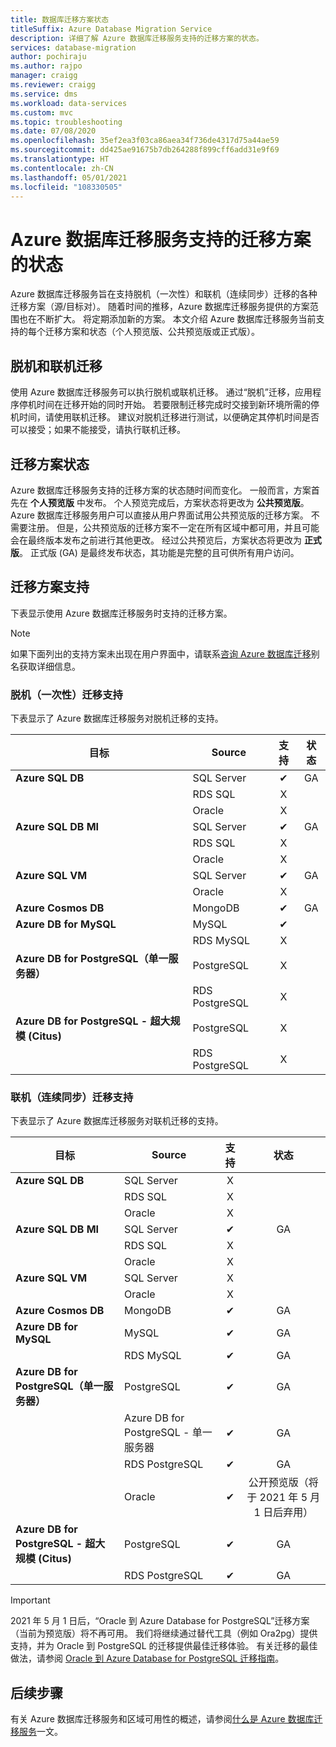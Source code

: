 ```yaml
---
title: 数据库迁移方案状态
titleSuffix: Azure Database Migration Service
description: 详细了解 Azure 数据库迁移服务支持的迁移方案的状态。
services: database-migration
author: pochiraju
ms.author: rajpo
manager: craigg
ms.reviewer: craigg
ms.service: dms
ms.workload: data-services
ms.custom: mvc
ms.topic: troubleshooting
ms.date: 07/08/2020
ms.openlocfilehash: 35ef2ea3f03ca86aea34f736de4317d75a44ae59
ms.sourcegitcommit: dd425ae91675b7db264288f899cff6add31e9f69
ms.translationtype: HT
ms.contentlocale: zh-CN
ms.lasthandoff: 05/01/2021
ms.locfileid: "108330505"
---
```

# <a name="status-of-migration-scenarios-supported-by-azure-database-migration-service"></a>Azure 数据库迁移服务支持的迁移方案的状态

Azure 数据库迁移服务旨在支持脱机（一次性）和联机（连续同步）迁移的各种迁移方案（源/目标对）。 随着时间的推移，Azure 数据库迁移服务提供的方案范围也在不断扩大。 将定期添加新的方案。 本文介绍 Azure 数据库迁移服务当前支持的每个迁移方案和状态（个人预览版、公共预览版或正式版）。

## <a name="offline-versus-online-migrations"></a>脱机和联机迁移

使用 Azure 数据库迁移服务可以执行脱机或联机迁移。 通过“脱机”迁移，应用程序停机时间在迁移开始的同时开始。 若要限制迁移完成时交接到新环境所需的停机时间，请使用联机迁移。 建议对脱机迁移进行测试，以便确定其停机时间是否可以接受；如果不能接受，请执行联机迁移。

## <a name="migration-scenario-status"></a>迁移方案状态

Azure 数据库迁移服务支持的迁移方案的状态随时间而变化。 一般而言，方案首先在 **个人预览版** 中发布。 个人预览完成后，方案状态将更改为 **公共预览版**。 Azure 数据库迁移服务用户可以直接从用户界面试用公共预览版的迁移方案。 不需要注册。  但是，公共预览版的迁移方案不一定在所有区域中都可用，并且可能会在最终版本发布之前进行其他更改。 经过公共预览后，方案状态将更改为 **正式版**。 正式版 (GA) 是最终发布状态，其功能是完整的且可供所有用户访问。

## <a name="migration-scenario-support"></a>迁移方案支持

下表显示使用 Azure 数据库迁移服务时支持的迁移方案。

> [!NOTE]
> 如果下面列出的支持方案未出现在用户界面中，请联系[咨询 Azure 数据库迁移](mailto:AskAzureDatabaseMigrations@service.microsoft.com)别名获取详细信息。

### <a name="offline-one-time-migration-support"></a>脱机（一次性）迁移支持

下表显示了 Azure 数据库迁移服务对脱机迁移的支持。

| 目标  | Source | 支持 | 状态 |
| ------------- | ------------- |:-------------:|:-------------:|
| **Azure SQL DB** | SQL Server | ✔ | GA |
|   | RDS SQL | X |  |
|   | Oracle | X |  |
| **Azure SQL DB MI** | SQL Server | ✔ | GA |
|   | RDS SQL | X |  |
|   | Oracle | X |   |
| **Azure SQL VM** | SQL Server | ✔ | GA |
|   | Oracle | X |   |
| **Azure Cosmos DB** | MongoDB | ✔ | GA |
| **Azure DB for MySQL** | MySQL | ✔ |   |
|   | RDS MySQL | X |   |
| **Azure DB for PostgreSQL（单一服务器）** | PostgreSQL | X |
|  | RDS PostgreSQL | X |   |
| **Azure DB for PostgreSQL - 超大规模 (Citus)** | PostgreSQL | X |
|  | RDS PostgreSQL | X |   |

### <a name="online-continuous-sync-migration-support"></a>联机（连续同步）迁移支持

下表显示了 Azure 数据库迁移服务对联机迁移的支持。

| 目标  | Source | 支持 | 状态 |
| ------------- | ------------- |:-------------:|:-------------:|
| **Azure SQL DB** | SQL Server | X |  |
|   | RDS SQL | X |  |
|   | Oracle | X |  |
| **Azure SQL DB MI** | SQL Server | ✔ | GA |
|   | RDS SQL | X |  |
|   | Oracle | X |  |
| **Azure SQL VM** | SQL Server | X |   |
|   | Oracle  | X |  |
| **Azure Cosmos DB** | MongoDB | ✔ | GA |
| **Azure DB for MySQL** | MySQL | ✔ | GA |
|   | RDS MySQL | ✔ | GA |
| **Azure DB for PostgreSQL（单一服务器）** | PostgreSQL | ✔ | GA |
|   | Azure DB for PostgreSQL - 单一服务器 | ✔ | GA |
|   | RDS PostgreSQL | ✔ | GA |
|   | Oracle | ✔ | 公开预览版（将于 2021 年 5 月 1 日后弃用） |
| **Azure DB for PostgreSQL - 超大规模 (Citus)** | PostgreSQL | ✔ | GA |
|   | RDS PostgreSQL | ✔ | GA |

> [!IMPORTANT]
> 2021 年 5 月 1 日后，“Oracle 到 Azure Database for PostgreSQL”迁移方案（当前为预览版）将不再可用。 我们将继续通过替代工具（例如 Ora2pg）提供支持，并为 Oracle 到 PostgreSQL 的迁移提供最佳迁移体验。 有关迁移的最佳做法，请参阅 [Oracle 到 Azure Database for PostgreSQL 迁移指南](https://aka.ms/OracletoPGguide)。


## <a name="next-steps"></a>后续步骤

有关 Azure 数据库迁移服务和区域可用性的概述，请参阅[什么是 Azure 数据库迁移服务](dms-overview.md)一文。
